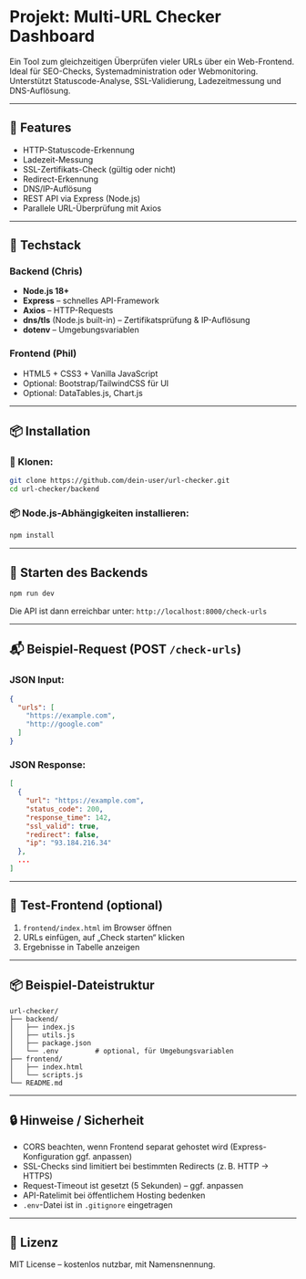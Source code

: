 # Projekt: Multi-URL Checker Dashboard

Ein Tool zum gleichzeitigen Überprüfen vieler URLs über ein Web-Frontend. Ideal für SEO-Checks, Systemadministration oder Webmonitoring. Unterstützt Statuscode-Analyse, SSL-Validierung, Ladezeitmessung und DNS-Auflösung.

---

## 🔧 Features
- HTTP-Statuscode-Erkennung
- Ladezeit-Messung
- SSL-Zertifikats-Check (gültig oder nicht)
- Redirect-Erkennung
- DNS/IP-Auflösung
- REST API via Express (Node.js)
- Parallele URL-Überprüfung mit Axios

---

## 🧰 Techstack

### Backend (Chris)
- **Node.js 18+**
- **Express** – schnelles API-Framework
- **Axios** – HTTP-Requests
- **dns/tls** (Node.js built-in) – Zertifikatsprüfung & IP-Auflösung
- **dotenv** – Umgebungsvariablen

### Frontend (Phil)
- HTML5 + CSS3 + Vanilla JavaScript
- Optional: Bootstrap/TailwindCSS für UI
- Optional: DataTables.js, Chart.js

---

## 📦 Installation

### 🔁 Klonen:
```bash
git clone https://github.com/dein-user/url-checker.git
cd url-checker/backend
```

### 📦 Node.js-Abhängigkeiten installieren:
```bash
npm install
```

---

## 🚀 Starten des Backends
```bash
npm run dev
```
Die API ist dann erreichbar unter: `http://localhost:8000/check-urls`

---

## 📬 Beispiel-Request (POST `/check-urls`)

### JSON Input:
```json
{
  "urls": [
    "https://example.com",
    "http://google.com"
  ]
}
```

### JSON Response:
```json
[
  {
    "url": "https://example.com",
    "status_code": 200,
    "response_time": 142,
    "ssl_valid": true,
    "redirect": false,
    "ip": "93.184.216.34"
  },
  ...
]
```

---

## 🧪 Test-Frontend (optional)
1. `frontend/index.html` im Browser öffnen
2. URLs einfügen, auf „Check starten“ klicken
3. Ergebnisse in Tabelle anzeigen

---

## 📦 Beispiel-Dateistruktur
```
url-checker/
├── backend/
│   ├── index.js
│   ├── utils.js
│   ├── package.json
│   └── .env         # optional, für Umgebungsvariablen
├── frontend/
│   ├── index.html
│   └── scripts.js
└── README.md
```

---

## 🔒 Hinweise / Sicherheit
- CORS beachten, wenn Frontend separat gehostet wird (Express-Konfiguration ggf. anpassen)
- SSL-Checks sind limitiert bei bestimmten Redirects (z. B. HTTP → HTTPS)
- Request-Timeout ist gesetzt (5 Sekunden) – ggf. anpassen
- API-Ratelimit bei öffentlichem Hosting bedenken
- `.env`-Datei ist in `.gitignore` eingetragen

---

## 📃 Lizenz
MIT License – kostenlos nutzbar, mit Namensnennung.

